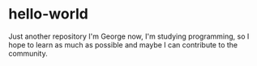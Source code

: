 # hello-world
Just another repository
I'm George now, I'm studying programming, so I hope to learn as much as possible and maybe I can contribute to the community.
